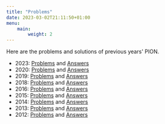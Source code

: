 ```yaml
---
title: "Problems"
date: 2023-03-02T21:11:50+01:00
menu:
    main:
        weight: 2
---
```


Here are the problems and solutions of previous years' PION.

 - 2023: [Problems](/docs/opg_2023.pdf) and [Answers](/docs/ant_2023.pdf)
 - 2020: [Problems](/docs/opg_2020.pdf) and [Answers](/docs/ant_2020.pdf)
 - 2019: [Problems](/docs/opg_2019.pdf) and [Answers](/docs/ant_2019.pdf)
 - 2018: [Problems](/docs/opg_2018.pdf) and [Answers](/docs/ant_2018.pdf)
 - 2016: [Problems](/docs/opg_2016.pdf) and [Answers](/docs/ant_2016.pdf)
 - 2015: [Problems](/docs/opg_2015.pdf) and [Answers](/docs/ant_2015.pdf)
 - 2014: [Problems](/docs/opg_2014.pdf) and [Answers](/docs/ant_2014.pdf)
 - 2013: [Problems](/docs/opg_2013.pdf) and [Answers](/docs/ant_2013.pdf)
 - 2012: [Problems](/docs/opg_2012.pdf) and [Answers](/docs/ant_2012.pdf)
